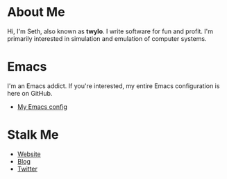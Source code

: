 # About Me

Hi, I'm Seth, also known as **twylo**. I write software for fun and
profit. I'm primarily interested in simulation and emulation of
computer systems.

# Emacs

I'm an Emacs addict. If you're interested, my entire Emacs
configuration is here on GitHub.

- [My Emacs config](https://github.com/sethm/emacs-files/blob/master/configuration.org)

# Stalk Me

- [Website](https://loomcom.com)
- [Blog](https://loomcom.com/blog)
- [Twitter](https://twitter.com/twylo)
